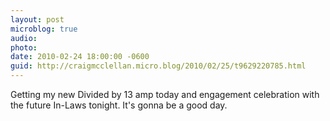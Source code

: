 ```yaml
---
layout: post
microblog: true
audio: 
photo: 
date: 2010-02-24 18:00:00 -0600
guid: http://craigmcclellan.micro.blog/2010/02/25/t9629220785.html
---
```

Getting my new Divided by 13 amp today and engagement celebration with the future In-Laws tonight.  It's gonna be a good day.
